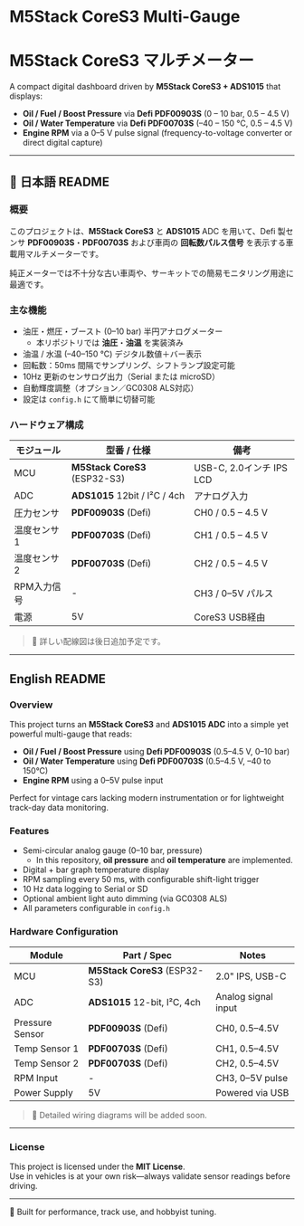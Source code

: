 # M5Stack CoreS3 Multi-Gauge  
# M5Stack CoreS3 マルチメーター

A compact digital dashboard driven by **M5Stack CoreS3 + ADS1015** that displays:

* **Oil / Fuel / Boost Pressure** via **Defi PDF00903S** (0 – 10 bar, 0.5 – 4.5 V)  
* **Oil / Water Temperature** via **Defi PDF00703S** (–40 – 150 °C, 0.5 – 4.5 V)  
* **Engine RPM** via a 0–5 V pulse signal (frequency-to-voltage converter or direct digital capture)

---

## 📘 日本語 README

### 概要
このプロジェクトは、**M5Stack CoreS3** と **ADS1015** ADC を用いて、Defi 製センサ **PDF00903S**・**PDF00703S** および車両の **回転数パルス信号** を表示する車載用マルチメーターです。  

純正メーターでは不十分な古い車両や、サーキットでの簡易モニタリング用途に最適です。  

### 主な機能
- 油圧・燃圧・ブースト (0–10 bar) 半円アナログメーター  
  - 本リポジトリでは **油圧**・**油温** を実装済み
- 油温 / 水温 (–40–150 °C) デジタル数値＋バー表示  
- 回転数：50ms 間隔でサンプリング、シフトランプ設定可能  
- 10Hz 更新のセンサログ出力（Serial または microSD）  
- 自動輝度調整（オプション／GC0308 ALS対応）  
- 設定は `config.h` にて簡単に切替可能  

### ハードウェア構成
| モジュール       | 型番 / 仕様                       | 備考                     |
|------------------|----------------------------------|--------------------------|
| MCU              | **M5Stack CoreS3** (ESP32-S3)    | USB-C, 2.0インチ IPS LCD |
| ADC              | **ADS1015** 12bit / I²C / 4ch     | アナログ入力             |
| 圧力センサ       | **PDF00903S** (Defi)              | CH0 / 0.5 – 4.5 V        |
| 温度センサ1      | **PDF00703S** (Defi)              | CH1 / 0.5 – 4.5 V        |
| 温度センサ2      | **PDF00703S** (Defi)              | CH2 / 0.5 – 4.5 V        |
| RPM入力信号      | -                                | CH3 / 0–5V パルス        |
| 電源             | 5V                               | CoreS3 USB経由           |

> 📌 詳しい配線図は後日追加予定です。

---

## English README

### Overview
This project turns an **M5Stack CoreS3** and **ADS1015 ADC** into a simple yet powerful multi-gauge that reads:

- **Oil / Fuel / Boost Pressure** using **Defi PDF00903S** (0.5–4.5 V, 0–10 bar)  
- **Oil / Water Temperature** using **Defi PDF00703S** (0.5–4.5 V, –40 to 150°C)  
- **Engine RPM** using a 0–5V pulse input  

Perfect for vintage cars lacking modern instrumentation or for lightweight track-day data monitoring.

### Features
- Semi-circular analog gauge (0–10 bar, pressure)
  - In this repository, **oil pressure** and **oil temperature** are implemented.
- Digital + bar graph temperature display  
- RPM sampling every 50 ms, with configurable shift-light trigger  
- 10 Hz data logging to Serial or SD  
- Optional ambient light auto dimming (via GC0308 ALS)  
- All parameters configurable in `config.h`  

### Hardware Configuration
| Module           | Part / Spec                    | Notes                   |
|------------------|-------------------------------|-------------------------|
| MCU              | **M5Stack CoreS3** (ESP32-S3)  | 2.0" IPS, USB-C         |
| ADC              | **ADS1015** 12-bit, I²C, 4ch    | Analog signal input     |
| Pressure Sensor  | **PDF00903S** (Defi)           | CH0, 0.5–4.5V           |
| Temp Sensor 1    | **PDF00703S** (Defi)           | CH1, 0.5–4.5V           |
| Temp Sensor 2    | **PDF00703S** (Defi)           | CH2, 0.5–4.5V           |
| RPM Input        | -                              | CH3, 0–5V pulse         |
| Power Supply     | 5V                             | Powered via USB         |

> 📌 Detailed wiring diagrams will be added soon.

---

### License
This project is licensed under the **MIT License**.  
Use in vehicles is at your own risk—always validate sensor readings before driving.

---

🚗 Built for performance, track use, and hobbyist tuning.
